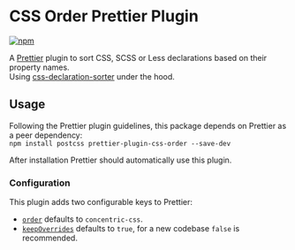 # CSS Order Prettier Plugin
[![npm][npm-badge]][npm]

A [Prettier](https://prettier.io/) plugin to sort CSS, SCSS or Less declarations based on their property names.  
Using [css-declaration-sorter](https://github.com/Siilwyn/css-declaration-sorter/) under the hood.

## Usage
Following the Prettier plugin guidelines, this package depends on Prettier as a peer dependency:  
`npm install postcss prettier-plugin-css-order --save-dev`

After installation Prettier should automatically use this plugin.

### Configuration
This plugin adds two configurable keys to Prettier:
- [`order`](https://github.com/Siilwyn/css-declaration-sorter#order) defaults to `concentric-css`.
- [`keepOverrides`](https://github.com/Siilwyn/css-declaration-sorter#keepoverrides) defaults to `true`, for a new codebase `false` is recommended.

[npm]: https://www.npmjs.com/package/prettier-plugin-css-order
[npm-badge]: https://tinyshields.dev/npm/prettier-plugin-css-order.svg
